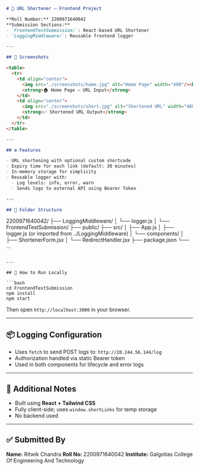 ```md
# 🔗 URL Shortener — Frontend Project

**Roll Number:** 2200971640042  
**Submission Sections:**
- `FrontendTestSubmission/`: React-based URL Shortener  
- `LoggingMiddleware/`: Reusable frontend logger  

---

## 📸 Screenshots

<table>
  <tr>
    <td align="center">
      <img src="./screenshots/home.jpg" alt="Home Page" width="400"/><br/>
      <strong>🏠 Home Page – URL Input</strong>
    </td>
    <td align="center">
      <img src="./screenshots/short.jpg" alt="Shortened URL" width="400"/><br/>
      <strong>✅ Shortened URL Output</strong>
    </td>
  </tr>
</table>

---

## ⚙️ Features

- URL shortening with optional custom shortcode  
- Expiry time for each link (default: 30 minutes)  
- In-memory storage for simplicity  
- Reusable logger with:  
  - Log levels: info, error, warn  
  - Sends logs to external API using Bearer Token  

---

## 📁 Folder Structure

```

2200971640042/
├── LoggingMiddleware/
│   └── logger.js
│
└── FrontendTestSubmission/
├── public/
├── src/
│   ├── App.js
│   ├── logger.js (or imported from ../LoggingMiddleware)
│   └── components/
│       ├── ShortenerForm.jsx
│       └── RedirectHandler.jsx
├── package.json
└── ...

````

---

## 🧪 How to Run Locally

```bash
cd FrontendTestSubmission
npm install
npm start
````

Then open `http://localhost:3000` in your browser.

---

## 📦 Logging Configuration

* Uses `fetch` to send POST logs to:
  `http://20.244.56.144/log`
* Authorization handled via static Bearer token
* Used in both components for lifecycle and error logs

---

## 📄 Additional Notes

* Built using **React + Tailwind CSS**
* Fully client-side; uses `window.shortLinks` for temp storage
* No backend used

---

## ✅ Submitted By

**Name:** Ritwik Chandra
**Roll No:** 2200971640042
**Institute:** Galgotias College Of Engineering And Technology


